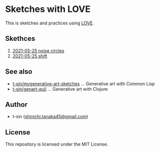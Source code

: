 # Sketches with LOVE

This is sketches and practices using [LOVE](https://love2d.org).

## Skethces

1. [2021-05-25 noise circles](2021-05-25-noise-circles)
2. [2021-05-25 shift](2021-05-25-shift)

## See also

- [t-sin/mygenerative-art-sketches](https://github.com/t-sin/my-generative-art-sketches) ... Generative art with Common Lisp
- [t-sin/genart-quil](https://github.com/t-sin/genart-quil) ... Generative art with Clojure

## Author

- t-sin (<shinichi.tanaka45@gmail.com>)

## License

This repository is licensed under the MIT License.
